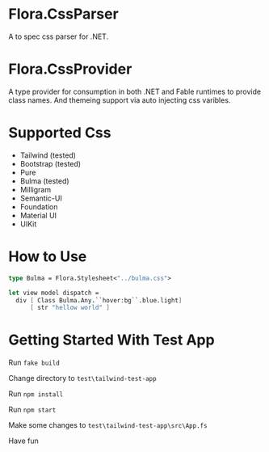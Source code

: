 # Flora.CssParser
A to spec css parser for .NET.

# Flora.CssProvider
A type provider for consumption in both .NET and Fable runtimes to provide class names. And themeing support via auto injecting css varibles.

# Supported Css 
* Tailwind (tested)
* Bootstrap (tested)
* Pure 
* Bulma (tested)
* Milligram
* Semantic-UI
* Foundation
* Material UI
* UIKit

# How to Use

``` fsharp
type Bulma = Flora.Stylesheet<"../bulma.css">

let view model dispatch =
  div [ Class Bulma.Any.``hover:bg``.blue.light]
      [ str "hellow world" ]

```



# Getting Started With Test App

Run `fake build`

Change directory to `test\tailwind-test-app`

Run `npm install`

Run `npm start`

Make some changes to `test\tailwind-test-app\src\App.fs`

Have fun